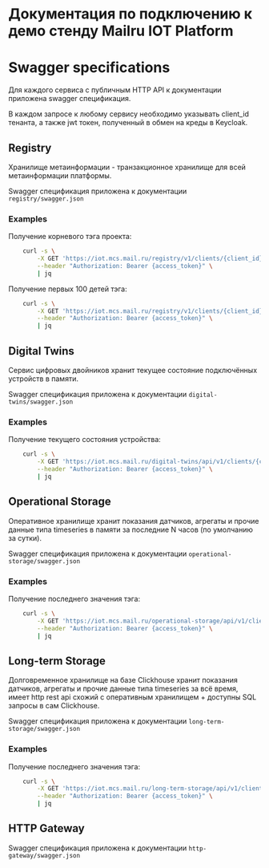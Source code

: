 Документация по подключению к демо стенду Mailru IOT Platform
=============================================================


# Swagger specifications

Для каждого сервиса с публичным HTTP API к документации приложена swagger спецификация.

В каждом запросе к любому сервису необходимо указывать client_id тенанта, а также jwt токен, полученный в обмен на
креды в Keycloak.

## Registry

Хранилище метаинформации - транзакционное хранилище для всей метаинформации платформы.

Swagger спецификация приложена к документации `registry/swagger.json`

### Examples

Получение корневого тэга проекта:

```bash
    curl -s \
        -X GET 'https://iot.mcs.mail.ru/registry/v1/clients/{client_id}/root_tag' \
        --header "Authorization: Bearer {access_token}" \
        | jq
```

Получение первых 100 детей тэга:
```bash
    curl -s \
        -X GET 'https://iot.mcs.mail.ru/registry/v1/clients/{client_id}/tags/{tag_id}/children' \
        --header "Authorization: Bearer {access_token}" \
        | jq
```

## Digital Twins

Сервис цифровых двойников хранит текущее состояние подключённых устройств в памяти.

Swagger спецификация приложена к документации `digital-twins/swagger.json`

### Examples

Получение текущего состояния устройства:

```bash
    curl -s \
        -X GET 'https://iot.mcs.mail.ru/digital-twins/api/v1/clients/{client_id}/devices/{device_id}' \
        --header "Authorization: Bearer {access_token}" \
        | jq
```

## Operational Storage

Оперативное хранилище хранит показания датчиков, агрегаты и прочие данные типа timeseries в памяти 
за последние N часов (по умолчанию за сутки).

Swagger спецификация приложена к документации `operational-storage/swagger.json`

### Examples

Получение последнего значения тэга:
```bash
    curl -s \
        -X GET 'https://iot.mcs.mail.ru/operational-storage/api/v1/clients/{client_id}/query/events/latest?tag_id={tag_id}' \
        --header "Authorization: Bearer {access_token}" \
        | jq
```

## Long-term Storage

Долговременное хранилище на базе Clickhouse хранит показания датчиков, агрегаты и прочие данные типа timeseries за всё 
время, имеет http rest api схожий с оперативным хранилищем + доступны SQL запросы в сам Clickhouse.

Swagger спецификация приложена к документации `long-term-storage/swagger.json`

### Examples

Получение последнего значения тэга:
```bash
    curl -s \
        -X GET 'https://iot.mcs.mail.ru/long-term-storage/api/v1/clients/{client_id}/query/events/latest?tag_id={tag_id}' \
        --header "Authorization: Bearer {access_token}" \
        | jq
```

## HTTP Gateway

Swagger спецификация приложена к документации `http-gateway/swagger.json`
